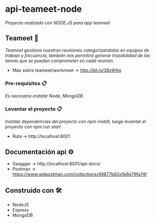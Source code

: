 # api-teameet-node

_Proyecto realizado con NODE.JS para app teameet_

## Teameet 🚀

_Teameet gestiona nuestras reuniones categorizandolas en equipos de trabajo y frecuencia, también nos permitirá generar trazabilidad de las tareas que se puedan comprometer en cada reunión._
* Más sobre teameet/workmeet -> http://bit.ly/38z9Hig

### Pre-requisitos 📋

_Es necesario instalar Node, MongoDB_

### Levantar el proyecto 📋

_Instalar dependencias del proyecto con *npm install*, luego levantar el proyecto con *npm run start*_
* Ruta -> http://localhost:8001

## Documentación api ⚙️

* Swagger -> http://localhost:8001/api-docs/
* Postman -> https://www.getpostman.com/collections/49877b92e1b6e79fa74f

## Construido con 🛠️

* NodeJS
* Express
* MongoDB

